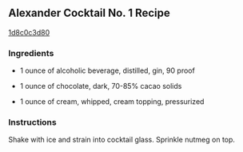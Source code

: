 ## Alexander Cocktail No. 1 Recipe

[1d8c0c3d80](http://cookeatshare.com/recipes/alexander-cocktail-no-1-63089)

### Ingredients

 - 1 ounce of alcoholic beverage, distilled, gin, 90 proof

 - 1 ounce of chocolate, dark, 70-85% cacao solids

 - 1 ounce of cream, whipped, cream topping, pressurized

### Instructions

Shake with ice and strain into cocktail glass. Sprinkle nutmeg on top.